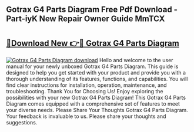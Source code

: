 ## Gotrax G4 Parts Diagram Free Pdf Download - Part-iyK New Repair Owner Guide MmTCX

# <h2><a href="http://dfs0sf.blite.top/?on=Gotrax+G4+Parts+Diagram">🔗Download New 👉🔴 Gotrax G4 Parts Diagram</a></h2>

[![Gotrax G4 Parts Diagram download](https://i.imgur.com/lujVjoI.png)](http://dfs0sf.blite.top/?on=Gotrax+G4+Parts+Diagram)
Hello and welcome to the user manual for your newly unboxed Gotrax G4 Parts Diagram. This guide is designed to help you get started with your product and provide you with a thorough understanding of its features, functions, and capabilities. You will find clear instructions for installation, operation, maintenance, and troubleshooting. Thank You for Choosing Us! Enjoy exploring the possibilities with your new Gotrax G4 Parts Diagram! This Gotrax G4 Parts Diagram comes equipped with a comprehensive set of features to meet your diverse needs. Please Share Your Thoughts Gotrax G4 Parts Diagram. Your feedback is invaluable to us. Please share your thoughts and suggestions.
